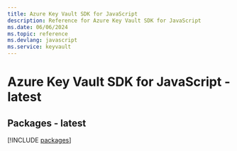 ```yaml
---
title: Azure Key Vault SDK for JavaScript
description: Reference for Azure Key Vault SDK for JavaScript
ms.date: 06/06/2024
ms.topic: reference
ms.devlang: javascript
ms.service: keyvault
---
```

# Azure Key Vault SDK for JavaScript - latest
## Packages - latest
[!INCLUDE [packages](key-vault-index.md)]